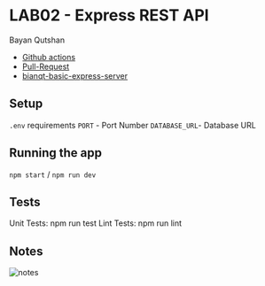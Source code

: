 # LAB02 - Express REST API
Bayan Qutshan

* [Github actions](https://github.com/BianQt/basic-api-server/actions)
* [Pull-Request](https://github.com/BianQt/basic-api-server/pull/1)
* [bianqt-basic-express-server](https://bianqt-basic-api-server.herokuapp.com/)



## Setup
```.env``` requirements
```PORT``` - Port Number
```DATABASE_URL```- Database URL

## Running the app
```npm start``` / ```npm run dev```

## Tests
Unit Tests: npm run test
Lint Tests: npm run lint

## Notes
![notes](./db-sql.png)

